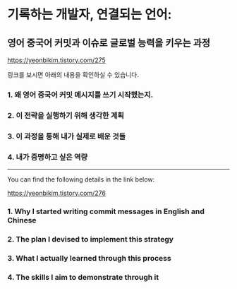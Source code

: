 # 기록하는 개발자, 연결되는 언어: 
## 영어 중국어 커밋과 이슈로 글로벌 능력을 키우는 과정

https://yeonbikim.tistory.com/275

링크를 보시면 아래의 내용을 확인하실 수 있습니다. 
### 1. 왜 영어 중국어 커밋 메시지를 쓰기 시작했는지. 
### 2. 이 전략을 실행하기 위해 생각한 계획 
### 3. 이 과정을 통해 내가 실제로 배운 것들 
### 4. 내가 증명하고 싶은 역량

------------------------------------

You can find the following details in the link below:

https://yeonbikim.tistory.com/276

### 1. Why I started writing commit messages in English and Chinese

### 2. The plan I devised to implement this strategy

### 3. What I actually learned through this process

### 4. The skills I aim to demonstrate through it


